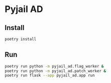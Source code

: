 # Pyjail AD

## Install

```bash
poetry install
```

## Run

```bash
poetry run python -m pyjail_ad.flag_worker &
poetry run python -m pyjail_ad.patch_worker &
poetry run flask --app pyjail_ad.app run
```
